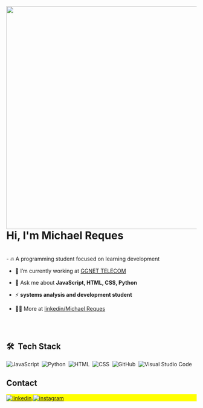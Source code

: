 <img align="right" height="590em" src="https://raw.githubusercontent.com/gist/Mikasfr/193dc2c00d93a5ecb57a49e6ac90dc2d/raw/aaca7d677e6df74940922d7657b414a9f1626bec/githubcard.svg"/>
<h1 align="left">Hi, I'm Michael Reques</h1>
<br>
- 🔥 A programming student focused on learning development

- 🔭 I’m currently working at [GGNET TELECOM](linkedin.com/company/ggnet-telecom)

- 💬 Ask me about **JavaScript, HTML, CSS, Python**

- ⚡ **systems analysis and development student**

- 👨‍💻 More at [linkedin/Michael Reques](linkedin.com/in/michael-reques/)



<br><br>

## 🛠 &nbsp;Tech Stack

![JavaScript](https://img.shields.io/badge/-JavaScript-05122A?style=flat&logo=javascript)&nbsp;
![Python](https://img.shields.io/badge/-Python-05122A?style=flat&logo=python&logoColor=1572B6)&nbsp;
![HTML](https://img.shields.io/badge/-HTML-05122A?style=flat&logo=HTML5)&nbsp;
![CSS](https://img.shields.io/badge/-CSS-05122A?style=flat&logo=CSS3&logoColor=1572B6)&nbsp;
![GitHub](https://img.shields.io/badge/-GitHub-05122A?style=flat&logo=github)&nbsp;
![Visual Studio Code](https://img.shields.io/badge/-Visual%20Studio%20Code-05122A?style=flat&logo=visual-studio-code&logoColor=007ACC)&nbsp;
<br>

## Contact

<p align="left" style="background:yellow"> 
</a>
<a href="https://www.linkedin.com/in/michael-reques/" target="_blank">
  <img align="center" src="https://img.shields.io/badge/-MichaelReques-05122A?style=flat&logo=linkedin" alt="linkedin"/>
</a>
<a href="https://www.instagram.com/michael_reques/" target="_blank">
 <img align="center" src="https://img.shields.io/badge/-@MichaelReques-05122A?style=flat&logo=instagram" alt="instagram"/>
</a>
</p>

